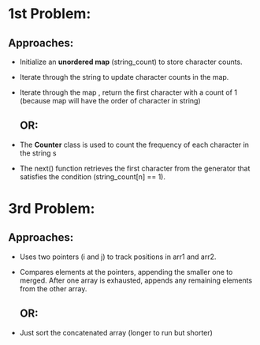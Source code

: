 # 1st Problem:

## Approaches:
 - Initialize an **unordered map** (string_count) to store character counts.
 - Iterate through the string to update character counts in the map.
 - Iterate through the map , return the first character with a count of 1 (because map will have the order of character in string)

    ## OR:

 - The **Counter** class is used to count the frequency of each character in the string s
 - The next() function retrieves the first character from the generator that satisfies the condition (string_count[n] == 1).

# 3rd Problem:

## Approaches:
 - Uses two pointers (i and j) to track positions in arr1 and arr2.
 - Compares elements at the pointers, appending the smaller one to merged. After one array is exhausted, appends any remaining elements from the other array.

   ## OR:

 - Just sort the concatenated array (longer to run but shorter)